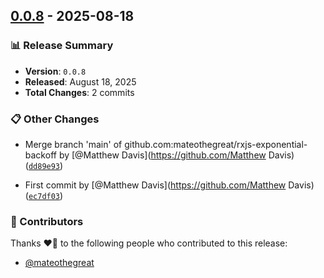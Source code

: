 ## [0.0.8](https://github.com/mateothegreat/rxjs-exponential-backoff/releases/tag/0.0.8) - 2025-08-18

### 📊 Release Summary
- **Version**: `0.0.8`
- **Released**: August 18, 2025
- **Total Changes**: 2 commits

### 📋 Other Changes

-   Merge branch 'main' of github.com:mateothegreat/rxjs-exponential-backoff  by [@Matthew Davis](https://github.com/Matthew Davis)  ([`dd89e93`](https://github.com/mateothegreat/rxjs-exponential-backoff/commit/dd89e93ac9ee68be172ce0eb4e6813c697f60c3c))

-   First commit  by [@Matthew Davis](https://github.com/Matthew Davis)  ([`ec7df03`](https://github.com/mateothegreat/rxjs-exponential-backoff/commit/ec7df03e60ca18465704463ffe15d86c8258352f))

### 👥 Contributors

Thanks ❤️‍🔥 to the following people who contributed to this release:

- [@mateothegreat](https://github.com/mateothegreat)
